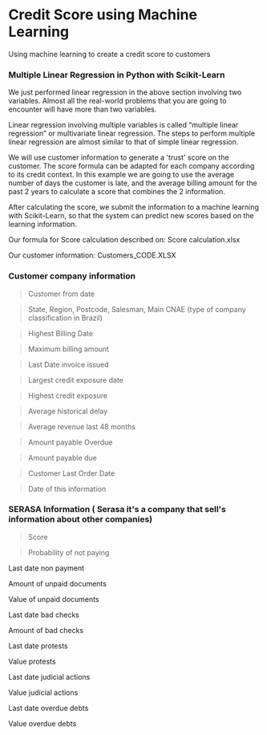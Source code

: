 # Credit Score using Machine Learning
Using machine learning to create a credit score to customers

### Multiple Linear Regression in Python with Scikit-Learn

We just performed linear regression in the above section involving two variables. Almost all the real-world problems that you are going to encounter will have more than two variables.

Linear regression involving multiple variables is called “multiple linear regression” or multivariate linear regression. The steps to perform multiple linear regression are almost similar to that of simple linear regression.

We will use customer information to generate a 'trust' score on the customer. The score formula can be adapted for each company according to its credit context. In this example we are going to use the average number of days the customer is late, and the average billing amount for the past 2 years to calculate a score that combines the 2 information.

After calculating the score, we submit the information to a machine learning with Scikit-Learn, so that the system can predict new scores based on the learning information.


Our formula for Score calculation described on: Score calculation.xlsx

Our customer information: Customers_CODE.XLSX

### Customer company information
 > Customer from date
 
 > State, Region, Postcode, Salesman, Main CNAE (type of company classification in Brazil)
 
 > Highest Billing Date
  
 > Maximum billing amount
  
 > Last Date invoice issued
 
 > Largest credit exposure date
 
 > Highest credit exposure
 
 > Average historical delay
 
 > Average revenue last 48 months  
 
 > Amount payable Overdue
 
 > Amount payable due
 
 > Customer Last Order Date
 
 > Date of this information
 
### SERASA Information ( Serasa it's a company that sell's information about other companies)
 
 > Score 
 
 > Probability of not paying


  
 
 
  
  Last date non payment


  Amount of unpaid documents


  Value of unpaid documents


  
 
 
  
  Last date bad checks


  Amount of bad checks


  
 
 
  
  Last date protests


  Value protests


  
 
 
  
  Last date judicial actions


  Value judicial actions


  
 
 
  
  Last date overdue debts


  Value
  overdue
  debts


  
 





